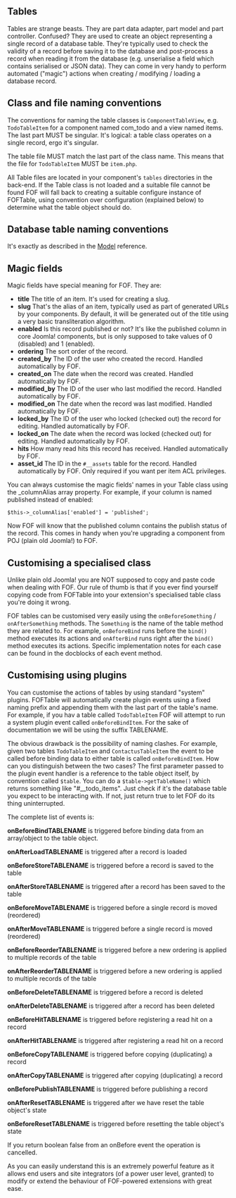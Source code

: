 Tables
----

Tables are strange beasts. They are part data adapter, part model and part controller. Confused? They are used to create an object representing a single record of a database table. They're typically used to check the validity of a record before saving it to the database and post-process a record when reading it from the database (e.g. unserialise a field which contains serialised or JSON data). They can come in very handy to perform automated ("magic") actions when creating / modifying / loading a database record.

## Class and file naming conventions

The conventions for naming the table classes is `ComponentTableView`, e.g. `TodoTableItem` for a component named com_todo and a view named items. The last part MUST be singular. It's logical: a table class operates on a single record, ergo it's singular.

The table file MUST match the last part of the class name. This means that the file for `TodoTableItem` MUST be `item.php`.

All Table files are located in your component's `tables` directories in the back-end. If the Table class is not loaded and a suitable file cannot be found FOF will fall back to creating a suitable configure instance of FOFTable, using convention over configuration (explained below) to determine what the table object should do.

## Database table naming conventions

It's exactly as described in the [Model](chapters/packages/componentoverview.models.md) reference.

## Magic fields

Magic fields have special meaning for FOF. They are:

- **title** The title of an item. It's used for creating a slug.
- **slug** That's the alias of an item, typically used as part of generated URLs by your components. By default, it will be generated out of the title using a very basic transliteration algorithm.
- **enabled** Is this record published or not? It's like the published column in core Joomla! components, but is only supposed to take values of 0 (disabled) and 1 (enabled).
- **ordering** The sort order of the record.
- **created_by** The ID of the user who created the record. Handled automatically by FOF.
- **created_on** The date when the record was created. Handled automatically by FOF.
- **modified_by** The ID of the user who last modified the record. Handled automatically by FOF. 
- **modified_on** The date when the record was last modified. Handled automatically by FOF.
- **locked_by** The ID of the user who locked (checked out) the record for editing. Handled automatically by FOF.
- **locked_on** The date when the record was locked (checked out) for editing. Handled automatically by FOF.
- **hits** How many read hits this record has received. Handled automatically by FOF.
- **asset_id** The ID in the `#__assets` table for the record. Handled automatically by FOF. Only required if you want per item ACL privileges.

You can always customise the magic fields' names in your Table class using the _columnAlias array property. For example, if your column is named published instead of enabled:

	$this->_columnAlias['enabled'] = 'published';

Now FOF will know that the published column contains the publish status of the record. This comes in handy when you're upgrading a component from POJ (plain old Joomla!) to FOF.

## Customising a specialised class

Unlike plain old Joomla! you are NOT supposed to copy and paste code when dealing with FOF. Our rule of thumb is that if you ever find yourself copying code from FOFTable into your extension's specialised table class you're doing it wrong.

FOF tables can be customised very easily using the `onBeforeSomething` / `onAfterSomething` methods. The `Something` is the name of the table method they are related to. For example, `onBeforeBind` runs before the `bind()` method executes its actions and `onAfterBind` runs right after the `bind()` method executes its actions. Specific implementation notes for each case can be found in the docblocks of each event method.

## Customising using plugins

You can customise the actions of tables by using standard "system" plugins. FOFTable will automatically create plugin events using a fixed naming prefix and appending them with the last part of the table's name. For example, if you hav a table called `TodoTableItem` FOF will attempt to run a system plugin event called `onBeforeBindItem`. For the sake of documentation we will be using the suffix TABLENAME.

The obvious drawback is the possibility of naming clashes. For example, given two tables `TodoTableItem` and `ContactusTableItem` the event to be called before binding data to either table is called `onBeforeBindItem`. How can you distinguish between the two cases? The first parameter passed to the plugin event handler is a reference to the table object itself, by convention called `$table`. You can do a `$table->getTableName()` which returns something like "#__todo_items". Just check if it's the database table you expect to be interacting with. If not, just return true to let FOF do its thing uninterrupted.

The complete list of events is:

**onBeforeBindTABLENAME** is triggered before binding data from an array/object to the table object.

**onAfterLoadTABLENAME** is triggered after a record is loaded

**onBeforeStoreTABLENAME** is triggered before a record is saved to the table

**onAfterStoreTABLENAME** is triggered after a record has been saved to the table

**onBeforeMoveTABLENAME** is triggered before a single record is moved (reordered)

**onAfterMoveTABLENAME** is triggered before a single record is moved (reordered)

**onBeforeReorderTABLENAME** is triggered before a new ordering is applied to multiple records of the table

**onAfterReorderTABLENAME** is triggered before a new ordering is applied to multiple records of the table

**onBeforeDeleteTABLENAME** is triggered before a record is deleted

**onAfterDeleteTABLENAME** is triggered after a record has been deleted

**onBeforeHitTABLENAME** is triggered before registering a read hit on a record

**onAfterHitTABLENAME** is triggered after registering a read hit on a record

**onBeforeCopyTABLENAME** is triggered before copying (duplicating) a record

**onAfterCopyTABLENAME** is triggered after copying (duplicating) a record

**onBeforePublishTABLENAME** is triggered before publishing a record

**onAfterResetTABLENAME** is triggered after we have reset the table object's state

**onBeforeResetTABLENAME** is triggered before resetting the table object's state

If you return boolean false from an onBefore event the operation is cancelled.

As you can easily understand this is an extremely powerful feature as it allows end users and site integrators (of a power user level, granted) to modify or extend the behaviour of FOF-powered extensions with great ease.